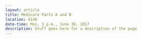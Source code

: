 ```yaml
---
layout: article
title: Medicare Parts A and B
location: d140
date-time: Mon, 3 p.m., June 30, 2017
description: Stuff goes here for a description of the page
---
```

